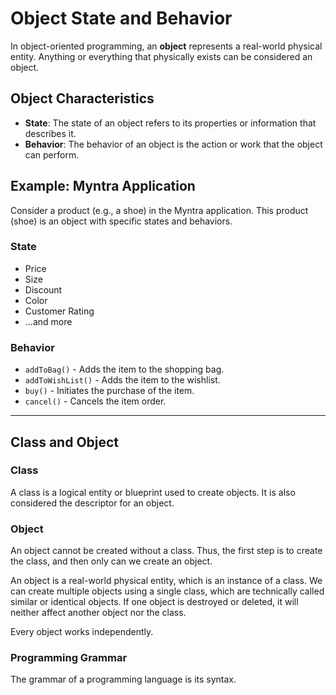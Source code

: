 <h1 title="class notes">Object State and Behavior</h1>

<p>In object-oriented programming, an <strong>object</strong> represents a real-world physical entity. Anything or everything that physically exists can be considered an object.</p>

<h2>Object Characteristics</h2>
<ul>
  <li><strong>State</strong>: The state of an object refers to its properties or information that describes it.</li>
  <li><strong>Behavior</strong>: The behavior of an object is the action or work that the object can perform.</li>
</ul>

<h2>Example: Myntra Application</h2>
<p>Consider a product (e.g., a shoe) in the Myntra application. This product (shoe) is an object with specific states and behaviors.</p>

<h3>State</h3>
<ul>
  <li>Price</li>
  <li>Size</li>
  <li>Discount</li>
  <li>Color</li>
  <li>Customer Rating</li>
  <li>...and more</li>
</ul>

<h3>Behavior</h3>
<ul>
  <li><code>addToBag()</code> - Adds the item to the shopping bag.</li>
  <li><code>addToWishList()</code> - Adds the item to the wishlist.</li>
  <li><code>buy()</code> - Initiates the purchase of the item.</li>
  <li><code>cancel()</code> - Cancels the item order.</li>
</ul>

<hr>

<h2>Class and Object</h2>

<h3>Class</h3>
<p>
    A class is a logical entity or blueprint used to create objects. It is also considered the descriptor for an object.
</p>

<h3>Object</h3>
<p>
    An object cannot be created without a class. Thus, the first step is to create the class, and then only can we create an object.
</p>
<p>
    An object is a real-world physical entity, which is an instance of a class. We can create multiple objects using a single class, which are technically called similar or identical objects. If one object is destroyed or deleted, it will neither affect another object nor the class.
</p>
<p>
    Every object works independently.
</p>

<h3>Programming Grammar</h3>
<p>
    The grammar of a programming language is its syntax.
</p>

